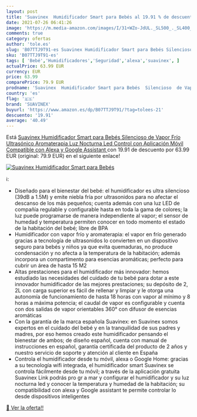 ```yaml
---
layout: post
title: 'Suavinex  Humidificador Smart para Bebés al 19.91 % de descuento'
date: 2021-07-26 06:41:26
image: 'https://m.media-amazon.com/images/I/31+WZo-JdUL._SL500_._SL400_.jpg'
comments: true
category: ofertas
author: 'tole.es'
slug: 'B07TTJ9T91-es Suavinex Humidificador Smart para Bebés Silencioso de...'
sku: 'B07TTJ9T91-es'
tags: [ 'Bebé','Humidificadores','Seguridad','alexa','suavinex', ]
actualPrice: 63.99 EUR
currency: EUR
price: 63.99
comparePrice: 79.9 EUR
prodname: 'Suavinex  Humidificador Smart para Bebés  Silencioso  de Vapor Frío  Ultrasónico  Aromaterapia  Luz Nocturna Led  Control con Aplicación Móvil  Compatible con Alexa y Google Assistant '
country: 'es'
flag: '🇪🇸'
brand: 'SUAVINEX'
buyurl: 'https://www.amazon.es/dp/B07TTJ9T91/?tag=tolees-21'
descuento: '19.91'
average: '40.49'
---
```


Está [Suavinex  Humidificador Smart para Bebés  Silencioso  de Vapor Frío  Ultrasónico  Aromaterapia  Luz Nocturna Led  Control con Aplicación Móvil  Compatible con Alexa y Google Assistant ](https://www.amazon.es/dp/B07TTJ9T91/?tag=tolees-21) con 19.91 de descuento por 63.99 EUR (original: 79.9 EUR) en el siguiente enlace!

[![Suavinex  Humidificador Smart para Bebés](https://m.media-amazon.com/images/I/31+WZo-JdUL._SL500_._SL400_.jpg)](https://www.amazon.es/dp/B07TTJ9T91/?tag=tolees-21)

ℹ️:

- Diseñado para el bienestar del bebé: el humidificador es ultra silencioso (39dB a 1.5M) y emite niebla fría por ultrasonidos para no afectar el descanso de los más pequeños; cuenta además con una luz LED de compañía regulable y configurable hasta en toda la gama de colores; la luz puede programarse de manera independiente al vapor; el sensor de humedad y temperatura permiten conocer en todo momento el estado de la habitación del bebé; libre de BPA
- Humidificador con vapor frío y aromaterapia: el vapor en frío generado gracias a tecnología de ultrasonidos lo convierten en un dispositivo seguro para bebés y niños ya que evita quemaduras, no produce condensación y no afecta a la temperatura de la habitación; además incorpora un compartimento para esencias aromáticas; perfecto para cubrir un área de hasta 15 M2
- Altas prestaciones para el humidificador más innovador: hemos estudiado las necesidades del cuidado de tu bebé para dotar a este innovador humidificador de las mejores prestaciones; su depósito de 2, 2L con carga superior es fácil de rellenar y limpiar y le otorga una autonomía de funcionamiento de hasta 18 horas con vapor al mínimo y 8 horas a máxima potencia; el caudal de vapor es configurable y cuenta con dos salidas de vapor orientables 360° con difusor de esencias aromáticas
- Con la garantía de la marca española Suavinex: en Suavinex somos expertos en el cuidado del bebé y en la tranquilidad de sus padres y madres, por eso hemos creado este humidificador pensando el bienestar de ambos; de diseño español, cuenta con manual de instrucciones en español, garantía certificada del producto de 2 años y nuestro servicio de soporte y atención al cliente en España
- Controla el humidificador desde tu móvil, alexa o Google Home: gracias a su tecnología wifi integrada, el humidificador smart Suavinex se controla fácilmente desde tu móvil; a través de la aplicación gratuita Suavinex Link podrás pro gr a mar y configurar el humidificador y su luz nocturna led y conocer la temperatura y humedad de la habitación; su compatibilidad con alexa y Google assistant te permite controlar lo desde dispositivos inteligentes

[🛒 Ver la oferta!!](https://www.amazon.es/dp/B07TTJ9T91/?tag=tolees-21)
